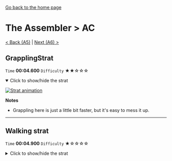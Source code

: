 [Go back to the home page](https://github.com/Doublevil/scbspeedrun)

# The Assembler > AC

[< Back (A5)](https://github.com/Doublevil/scbspeedrun/blob/main/levels/A/A5.md) | [Next (A6) >](https://github.com/Doublevil/scbspeedrun/blob/main/levels/A/A6.md)

## GrapplingStrat

`Time` **00:04.600** `Difficulty` ★★☆☆☆
<details open>
  <summary>Click to show/hide the strat</summary>

  [![Strat animation](https://github.com/Doublevil/scbspeedrun/blob/main/media/levels/A/AC_GrapplingStrat.webp)](https://github.com/Doublevil/scbspeedrun/blob/main/media/levels/A/AC_GrapplingStrat.mp4?raw=true)

  **Notes**
  - Grappling here is just a little bit faster, but it's easy to mess it up.
</details>

---
## Walking strat

`Time` **00:04.900** `Difficulty` ★☆☆☆☆
<details>
  <summary>Click to show/hide the strat</summary>

  [![Strat animation](https://github.com/Doublevil/scbspeedrun/blob/main/media/levels/A/AC_WalkingStrat.webp)](https://github.com/Doublevil/scbspeedrun/blob/main/media/levels/A/AC_WalkingStrat.mp4?raw=true)
</details>
